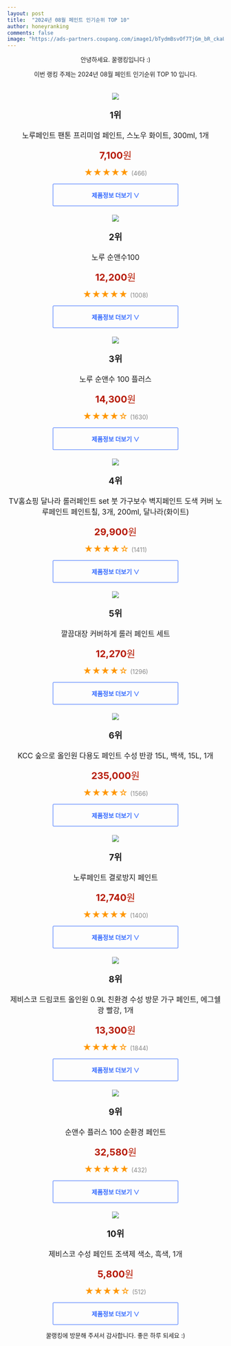 ```yaml
---
layout: post
title:  "2024년 08월 페인트 인기순위 TOP 10"
author: honeyranking
comments: false
image: "https://ads-partners.coupang.com/image1/bTydmBsvOf7TjGm_bR_ckaUDanUx36K12fTXoMhT-Sy-YDzMCHfwRpE_sDOOeHGstt_eSeiKypXdQ4FoGvtnyb1kslJXiGmKSDh4Zoo-jxUZn5I9cN4EwJvUqUdekva8y77uXxRQ7anfSHsLsFKGUDvQ9PRBcVFI_6xxresrOgnM4HUh2RHvz4ABgEbACmMAzmtLwyA56i3F2bWAmOeYB-XUpd-780XNsc_ZJhjMbwbVOZWxCh8sth_zqwrsDJFfNUlq604W4k0drapS-p0mwsPmyUfHnqyzFmxEtbdAhNZoYyHKZq3pCG0S0jOhhw=="
---
```

<p style="text-align: center;">안녕하세요. 꿀랭킹입니다 :)</p>
<p style="text-align: center;">이번 랭킹 주제는 2024년 08월 페인트 인기순위 TOP 10 입니다.</p><center><img src="https://ads-partners.coupang.com/image1/bTydmBsvOf7TjGm_bR_ckaUDanUx36K12fTXoMhT-Sy-YDzMCHfwRpE_sDOOeHGstt_eSeiKypXdQ4FoGvtnyb1kslJXiGmKSDh4Zoo-jxUZn5I9cN4EwJvUqUdekva8y77uXxRQ7anfSHsLsFKGUDvQ9PRBcVFI_6xxresrOgnM4HUh2RHvz4ABgEbACmMAzmtLwyA56i3F2bWAmOeYB-XUpd-780XNsc_ZJhjMbwbVOZWxCh8sth_zqwrsDJFfNUlq604W4k0drapS-p0mwsPmyUfHnqyzFmxEtbdAhNZoYyHKZq3pCG0S0jOhhw==" style="margin-top:20px" /></center><p style="text-align: center; font-size: 20px"><b>1위</b></p><p style="text-align: center; font-size: 17px">노루페인트 팬톤 프리미엄 페인트, 스노우 화이트, 300ml, 1개</p><p style="text-align: center;"><span style="color: #b61800; font-size: 22px;"><b>7,100</b>원</span></p><p style="text-align: center;"><span style="color: #ff9600; font-size: 20px;">★★★★★ </span><span style="color: #878787;">(466)</span></p><center><a href="https://link.coupang.com/re/AFFSDP?lptag=AF3899140&subid=honeyrank&pageKey=27044549&itemId=104430469&vendorItemId=3199495362&traceid=V0-153-1af198eb869cdb49&clickBeacon=f280e8b0-5ff7-11ef-a7e8-0d565640b492%7E3&requestid=20240822050000150055247334&token=31850C%7CMIXED"><div style="font-size: 14px; display: inline-block; padding: 15px 90px; color: #346aff; border-radius: 2px; border: 1px solid #346aff; cursor: pointer;"><b>제품정보 더보기 &or;</b></div></a></center><center><img src="https://ads-partners.coupang.com/image1/LPckv6iKwL7ahK4vLH1IJqOkPkIrCeUwlQRSyV2l51cOYTRP5VoTEh5kDF3BhDiUD0mQxdZM4UHvdNsLiFfjFl-JGHnCYYrS9FFFqkJHSy7-WR4XxgOg7Wjg36kI1RUEwEiVAUqcBLaN0h0QXKWvDYpPTQIV5mMAsOKSCCGaauk1n5bbr1DxBrtBN4IjI2793oHfurtHmpqq4CorpeuDF1KSq1RKj12R4UXB6pZrucjTYuR839Jqm4pwAXUJNpiLU2gw0T_PnFg0BHYm7NKf-Nw--H4ICCW9-o-ja1ESdxMD1yiCdYli1w6a" style="margin-top:20px" /></center><p style="text-align: center; font-size: 20px"><b>2위</b></p><p style="text-align: center; font-size: 17px">노루 순앤수100</p><p style="text-align: center;"><span style="color: #b61800; font-size: 22px;"><b>12,200</b>원</span></p><p style="text-align: center;"><span style="color: #ff9600; font-size: 20px;">★★★★★ </span><span style="color: #878787;">(1008)</span></p><center><a href="https://link.coupang.com/re/AFFSDP?lptag=AF3899140&subid=honeyrank&pageKey=15079366&itemId=3122775768&vendorItemId=3010815764&traceid=V0-153-97edc44337cfa801&requestid=20240822050000150055247334&token=31850C%7CMIXED"><div style="font-size: 14px; display: inline-block; padding: 15px 90px; color: #346aff; border-radius: 2px; border: 1px solid #346aff; cursor: pointer;"><b>제품정보 더보기 &or;</b></div></a></center><center><img src="https://ads-partners.coupang.com/image1/O4VaeHZgojv-A-b4O8clH34F7eIkJn2nqOPNIEF9kH4cNwDjPz9TOlla488BvQU5nB0F-989BTg72Naz64TnJjcyOuOtCNcJ2JS_U-y0DcnVMYgkzAdELuIRXSRY3kop6bDFJjFNpolnLPp_n_xbxZ2lLt8hKrfB41LWI4_BpVQSe4WmzPPL99UKNP4-5049i2-Cp-ZY_DIKgu75rouDrbG9j8garUo66BMt5dPM9ygw5pV4hIS0YvT3YzxDl0GU_I39867YdTABVjNcy4FfbLmMXkQLn4SnUkjr6zTAq3bCu8U_jfvw8iIV4w==" style="margin-top:20px" /></center><p style="text-align: center; font-size: 20px"><b>3위</b></p><p style="text-align: center; font-size: 17px">노루 순앤수 100 플러스</p><p style="text-align: center;"><span style="color: #b61800; font-size: 22px;"><b>14,300</b>원</span></p><p style="text-align: center;"><span style="color: #ff9600; font-size: 20px;">★★★★☆ </span><span style="color: #878787;">(1630)</span></p><center><a href="https://link.coupang.com/re/AFFSDP?lptag=AF3899140&subid=honeyrank&pageKey=7868051996&itemId=21486457013&vendorItemId=88540569465&traceid=V0-153-7d082087177f283c&requestid=20240822050000150055247334&token=31850C%7CMIXED"><div style="font-size: 14px; display: inline-block; padding: 15px 90px; color: #346aff; border-radius: 2px; border: 1px solid #346aff; cursor: pointer;"><b>제품정보 더보기 &or;</b></div></a></center><center><img src="https://ads-partners.coupang.com/image1/Tr0t6jv4U3FI24jlTsTuq4uOp3KGCp7EF360a3fWwsqNgdqqjw4GC_eo7aBLjuRXIJhD28fmDv1_re5_NYa3rAbKarudgFGBfze9LL4mw-FjaLvcujtgPfIZ_Ujiu8dt1NfeUR3zKGUpUGxqGRU49uDo0X9etvgganH3MQfaRs0z30hp4g5BisqZQwF6ay9ckmRLBZnJQ9QNGHktKe5jIp0W5FVlZkLPso8A9j9WP4D2UOu4HahVCxCMblbFcmyOgOxIowVrq2UMBWf1c7_qMDoDWO0QJuyAfi1rDUfkYM9CkRaoz1v8Ruh8bkyIQCxq" style="margin-top:20px" /></center><p style="text-align: center; font-size: 20px"><b>4위</b></p><p style="text-align: center; font-size: 17px">TV홈쇼핑 달나라 롤러페인트 set 붓 가구보수 벽지페인트 도색 커버 노루페인트 페인트칠, 3개, 200ml, 달나라(화이트)</p><p style="text-align: center;"><span style="color: #b61800; font-size: 22px;"><b>29,900</b>원</span></p><p style="text-align: center;"><span style="color: #ff9600; font-size: 20px;">★★★★☆ </span><span style="color: #878787;">(1411)</span></p><center><a href="https://link.coupang.com/re/AFFSDP?lptag=AF3899140&subid=honeyrank&pageKey=7813786555&itemId=21505489648&vendorItemId=88559041766&traceid=V0-153-2b22a8add5d06465&clickBeacon=f280e8b0-5ff7-11ef-9955-0043fbc3e4d2%7E3&requestid=20240822050000150055247334&token=31850C%7CMIXED"><div style="font-size: 14px; display: inline-block; padding: 15px 90px; color: #346aff; border-radius: 2px; border: 1px solid #346aff; cursor: pointer;"><b>제품정보 더보기 &or;</b></div></a></center><center><img src="https://ads-partners.coupang.com/image1/S2OTfSgdqMunJWFFS9vIrnNSxT2iCkeJ6bEBtYJwyW8YMx35L1myAKO8pzEceAJn3Spdp3c2z1RE7OXRG03R0yuuUQe_SPKTkVkAiiF0Z2pkNGC2zH6lsNQZvg51qXtYPPH8MpLBoCWpFDXX-v97Mi8sOsFT046PFXCjuBH7XdgelAqRxo74M_c41vcBi2FWXFUn2BSSsyPCEH0gh-MC8sERO6TBJAmYsNSBXGW_aoVHL8oOiEN1DZgIzbBRZ3J0BZgeYu_GU160-lWcBgnIZWNbhO8fOsRPcBpA" style="margin-top:20px" /></center><p style="text-align: center; font-size: 20px"><b>5위</b></p><p style="text-align: center; font-size: 17px">깔끔대장 커버하게 롤러 페인트 세트</p><p style="text-align: center;"><span style="color: #b61800; font-size: 22px;"><b>12,270</b>원</span></p><p style="text-align: center;"><span style="color: #ff9600; font-size: 20px;">★★★★☆ </span><span style="color: #878787;">(1296)</span></p><center><a href="https://link.coupang.com/re/AFFSDP?lptag=AF3899140&subid=honeyrank&pageKey=7771499368&itemId=20981957999&vendorItemId=88616426874&traceid=V0-153-00ed87aacaf50d96&requestid=20240822050000150055247334&token=31850C%7CMIXED"><div style="font-size: 14px; display: inline-block; padding: 15px 90px; color: #346aff; border-radius: 2px; border: 1px solid #346aff; cursor: pointer;"><b>제품정보 더보기 &or;</b></div></a></center><center><img src="https://ads-partners.coupang.com/image1/Wl7SPOyC46fYLGwnWn3SPh1HTIFiJexyLkrAtdKqPFxM--OgTMJoQ8E46T9tEwwhPGOREwtRM_sLUnL5V1MOYEtBG3s8iEHfgzlxzWch-zzam1IpgqHV1Fa0fq8zhtbsGYRXyUtnUIbuaqJzW1aUeVamCFLmyskcQGmUDEVLeU0dmadLUqf72-Ix79zeYFRiggi-0_BcKVQ0h83zqRArSKbBzxBkJNQ1EH4dKyf3STL3_Ajw1Vc3T8QR4K41YM_78OL0U1D6PrW8Ejmu1zUJWMZ392HxFQ0m" style="margin-top:20px" /></center><p style="text-align: center; font-size: 20px"><b>6위</b></p><p style="text-align: center; font-size: 17px">KCC 숲으로 올인원 다용도 페인트 수성 반광 15L, 백색, 15L, 1개</p><p style="text-align: center;"><span style="color: #b61800; font-size: 22px;"><b>235,000</b>원</span></p><p style="text-align: center;"><span style="color: #ff9600; font-size: 20px;">★★★★☆ </span><span style="color: #878787;">(1566)</span></p><center><a href="https://link.coupang.com/re/AFFSDP?lptag=AF3899140&subid=honeyrank&pageKey=5972510247&itemId=13376662400&vendorItemId=77760649981&traceid=V0-153-8017edb15775dd16&clickBeacon=f280e8b0-5ff7-11ef-814f-e1c7895b0944%7E3&requestid=20240822050000150055247334&token=31850C%7CMIXED"><div style="font-size: 14px; display: inline-block; padding: 15px 90px; color: #346aff; border-radius: 2px; border: 1px solid #346aff; cursor: pointer;"><b>제품정보 더보기 &or;</b></div></a></center><center><img src="https://ads-partners.coupang.com/image1/H_x_Nbh0T_vQZbxuH3hk8qn2A8kDxxdKzwXE7ookUrpTe1YmEmWpGx_twShoza0t7jLnKiYvAEnNN3ffWrfXhk4dPZaOPVh3VUeXFugBerapayos3jjwl08SsOHx9iQfkcs4DqRH7KDAOhnvraYlrjqlPIVt7fbzgUo7ELg2D4Z-E08314b6dolZxoebtS_JaUEjSnAKcuNvPLEiji-AF6PYORYW9do8S-ym8fSNQDqV9VvW20hNVZju6QG8Eefj5hKm3LxEKxGfomG1iFos4QklufIzEYQk5N0=" style="margin-top:20px" /></center><p style="text-align: center; font-size: 20px"><b>7위</b></p><p style="text-align: center; font-size: 17px">노루페인트 결로방지 페인트</p><p style="text-align: center;"><span style="color: #b61800; font-size: 22px;"><b>12,740</b>원</span></p><p style="text-align: center;"><span style="color: #ff9600; font-size: 20px;">★★★★★ </span><span style="color: #878787;">(1400)</span></p><center><a href="https://link.coupang.com/re/AFFSDP?lptag=AF3899140&subid=honeyrank&pageKey=6139111942&itemId=11762137705&vendorItemId=4435937430&traceid=V0-153-2a4a135be10db879&requestid=20240822050000150055247334&token=31850C%7CMIXED"><div style="font-size: 14px; display: inline-block; padding: 15px 90px; color: #346aff; border-radius: 2px; border: 1px solid #346aff; cursor: pointer;"><b>제품정보 더보기 &or;</b></div></a></center><center><img src="https://ads-partners.coupang.com/image1/x8SHkCnXKAQLIMjdxzYyfCV88HHU7rJ-F1ClNg-HjU1zemCsfb-9Zsud8qaFEEL00Tc4xDjEv4MkjG5311I1X9mqwE88e8OTz-dWgHbTvDmB4BeZIVANGxM2ZydCE3k_-7S2RWHeukUl9xwHeapl9jc5hebLEGRNpHUE7Ildh_-1DYptF9eV43T6Qz92VT5yp-EX3KS_9BMoO1z3t6Jl4GIWR-YEERF2SVZeUta_FhQeAujd7fwp85GcYb6BzdhEw4796FM987ekMQFSgnqLSyJAxxyEEqEnyuUZMpnHU4Ldq0gj2Jv9GAkpIONuVg==" style="margin-top:20px" /></center><p style="text-align: center; font-size: 20px"><b>8위</b></p><p style="text-align: center; font-size: 17px">제비스코 드림코트 올인원 0.9L 친환경 수성 방문 가구 페인트, 에그쉘광 빨강, 1개</p><p style="text-align: center;"><span style="color: #b61800; font-size: 22px;"><b>13,300</b>원</span></p><p style="text-align: center;"><span style="color: #ff9600; font-size: 20px;">★★★★☆ </span><span style="color: #878787;">(1844)</span></p><center><a href="https://link.coupang.com/re/AFFSDP?lptag=AF3899140&subid=honeyrank&pageKey=7816643878&itemId=21217530601&vendorItemId=88278529511&traceid=V0-153-866daee7dacf6038&clickBeacon=f280e8b0-5ff7-11ef-abff-782d58a16fc7%7E3&requestid=20240822050000150055247334&token=31850C%7CMIXED"><div style="font-size: 14px; display: inline-block; padding: 15px 90px; color: #346aff; border-radius: 2px; border: 1px solid #346aff; cursor: pointer;"><b>제품정보 더보기 &or;</b></div></a></center><center><img src="https://ads-partners.coupang.com/image1/9rEvtplT0TDk80F39iNnUBhII0qHrPXm0WyRyXWPVrBTpi04pRfBTFL2OGdUvNML0YELVWKMbxCw-Y_wnO0pi8Va5VLGF_qTDP7rdoWLd6A63qgYKoAkztStmG2EP_J4oUgHw7-jt264BJxDQjWiGjEHMfL_wi6mtZLkrJ0IE2jcuCYUXU5zaihB_053JPvcFzNLbg-amht9tetqzRVb6-JLiQJHL9ugnsxP12Qe9pEYgVYk6_vdHZuaFxRoZlpAXYJIg90ilIOw3gpzci2eQCskUron5iV8qdc=" style="margin-top:20px" /></center><p style="text-align: center; font-size: 20px"><b>9위</b></p><p style="text-align: center; font-size: 17px">순앤수 플러스 100 순환경 페인트</p><p style="text-align: center;"><span style="color: #b61800; font-size: 22px;"><b>32,580</b>원</span></p><p style="text-align: center;"><span style="color: #ff9600; font-size: 20px;">★★★★★ </span><span style="color: #878787;">(432)</span></p><center><a href="https://link.coupang.com/re/AFFSDP?lptag=AF3899140&subid=honeyrank&pageKey=6523713166&itemId=14464128279&vendorItemId=85619561278&traceid=V0-153-9eb0e79a252faae9&requestid=20240822050000150055247334&token=31850C%7CMIXED"><div style="font-size: 14px; display: inline-block; padding: 15px 90px; color: #346aff; border-radius: 2px; border: 1px solid #346aff; cursor: pointer;"><b>제품정보 더보기 &or;</b></div></a></center><center><img src="https://ads-partners.coupang.com/image1/mmzQpAHkgqz6uxbGmnwRdJSDsROOCh0ik3UHMtvHirVrBqxCUZf1ql-JY45iP2yn_KgE8LxlizuwXAwP7sYt2JgXwmSD7niJoO3tH2rkFZ6eHOGOC-D6VhQ3JR4QjmPIHanO0EQsuq9CVJmmOr2cULJNgUDZTryD3sdq8N0-1StFEx3gpqi561xYJ1cyHRld-VCWzLEoVC-i8JHXOT9kPLBSztHArsiuq_TRFLWpW5tIhUs6L0fUjqcqz-8tym7kHV0Tz8cnkN-k6c9Pg66jBvtqgyZC_8buroYN7rY9GVzA9pUhNtgrT7YiaDwrHxSx" style="margin-top:20px" /></center><p style="text-align: center; font-size: 20px"><b>10위</b></p><p style="text-align: center; font-size: 17px">제비스코 수성 페인트 조색제 색소, 흑색, 1개</p><p style="text-align: center;"><span style="color: #b61800; font-size: 22px;"><b>5,800</b>원</span></p><p style="text-align: center;"><span style="color: #ff9600; font-size: 20px;">★★★★☆ </span><span style="color: #878787;">(512)</span></p><center><a href="https://link.coupang.com/re/AFFSDP?lptag=AF3899140&subid=honeyrank&pageKey=7825834545&itemId=21270297175&vendorItemId=88330549451&traceid=V0-153-b83cc78f4f0d4168&clickBeacon=f280e8b0-5ff7-11ef-940b-17bd7121d1b0%7E3&requestid=20240822050000150055247334&token=31850C%7CMIXED"><div style="font-size: 14px; display: inline-block; padding: 15px 90px; color: #346aff; border-radius: 2px; border: 1px solid #346aff; cursor: pointer;"><b>제품정보 더보기 &or;</b></div></a></center><p style="text-align: center;">꿀랭킹에 방문해 주셔서 감사합니다. 좋은 하루 되세요 :)</p>